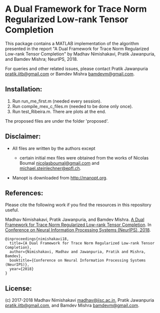 # A Dual Framework for Trace Norm Regularized Low-rank Tensor Completion

This package contains a MATLAB implementation of the algorithm presented in the report 
"A Dual Framework for Trace Norm Regularized Low-rank Tensor Completion" by Madhav Nimishakavi, Pratik Jawanpuria, and Bamdev Mishra; NeurIPS, 2018.

For queries and other related issues, please contact Pratik Jawanpuria <pratik.iitb@gmail.com> or Bamdev Mishra <bamdevm@gmail.com>. 


## Installation:

1) Run run_me_first.m (needed every session).
2) Run compile_mex_c_files.m (needed to be done only once).
3) Run test_Ribeira.m. There are plots at the end. 

The proposed files are under the folder 'proposed'.



## Disclaimer:

- All files are written by the authors except
    - certain initial mex files were obtained from the works of Nicolas Boumal <nicolasboumal@gmail.com> and <michael.steinlechner@epfl.ch>.

- Manopt is downloaded from http://manopt.org.


## References:

Please cite the following work if you find the resources in this repository useful.

Madhav Nimishakavi, Pratik Jawanpuria, and Bamdev Mishra. <a href="https://github.com/madhavcsa/Low-Rank-Tensor-Completion/blob/master/A%20dual%20framework%20for%20low-rank%20tensor%20completion_NeurIPS18.pdf">A Dual Framework for Trace Norm Regularized Low-rank Tensor Completion</a>. In <a href="https://neurips.cc/Conferences/2018/Schedule?showEvent=11536">Conference on Neural Information Processing Systems (NeurIPS), 2018</a>. 

<pre><code>@inproceedings{nimishakavi18,
  title={A Dual Framework for Trace Norm Regularized Low-rank Tensor Completion},
  author={Nimishakavi, Madhav and Jawanpuria, Pratik and Mishra, Bamdev},
  booktitle={Conference on Neural Information Processing Systems (NeurIPS)},
  year={2018}
}
</code></pre>


## License:

(c) 2017-2018 Madhav Nimishakavi <madhav@iisc.ac.in>, Pratik Jawanpuria <pratik.iitb@gmail.com>, and Bamdev Mishra <bamdevm@gmail.com>.

